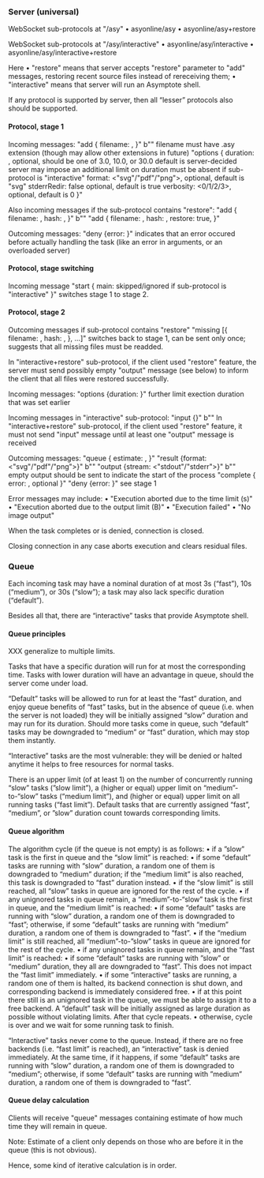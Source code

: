 ### Server (universal)

WebSocket sub-protocols at "/asy"
• asyonline/asy
• asyonline/asy+restore

WebSocket sub-protocols at "/asy/interactive"
• asyonline/asy/interactive
• asyonline/asy/interactive+restore

Here
  • "restore" means that server accepts "restore" parameter to "add" messages,
    restoring recent source files instead of rereceiving them;
  • "interactive" means that server will run an Asymptote shell.

If any protocol is supported by server, then all “lesser” protocols also
should be supported.

#### Protocol, stage 1

Incoming messages:
    "add {
        filename: <file name>,
    }" b"<file contents>"
        filename must have .asy extension
        (though may allow other extensions in future)
    "options {
        duration: <float seconds>,
            optional, should be one of 3.0, 10.0, or 30.0
            default is server-decided
            server may impose an additional limit on duration
            must be absent if sub-protocol is "interactive"
        format: <"svg"/"pdf"/"png">,
            optional, default is "svg"
        stderrRedir: false
            optional, default is true
        verbosity: <0/1/2/3>,
            optional, default is 0
    }"

Also incoming messages if the sub-protocol contains "restore":
    "add {
        filename: <file name>,
        hash: <SHA265 hex file hash>,
    }" b"<file contents>"
    "add {
        filename: <file name>,
        hash: <SHA-265 hex file hash>,
        restore: true,
    }"

Outcoming messages:
    "deny {error: <message>}"
        indicates that an error occured before actually handling the task
        (like an error in arguments, or an overloaded server)

#### Protocol, stage switching

Incoming message
    "start {
        main: <filename>
            skipped/ignored if sub-protocol is "interactive"
    }"
switches stage 1 to stage 2.

#### Protocol, stage 2

Outcoming messages if sub-protocol contains "restore"
    "missing [{
        filename: <file name>,
        hash: <SHA265 hex file hash>,
    }, …]"
switches back to stage 1, can be sent only once;
suggests that all missing files must be readded.

In "interactive+restore" sub-protocol, if the client used "restore" feature,
the server must send possibly empty "output" message (see below) to inform
the client that all files were restored successfully.

Incoming messages:
    "options {duration: <float seconds>}"
        further limit exection duration that was set earlier

Incoming messages in "interactive" sub-protocol:
    "input {}" b"<string>"
        In "interactive+restore" sub-protocol, if the client used "restore"
        feature, it must not send "input" message until at least one "output"
        message is received

Outcoming messages:
    "queue {
        estimate: <float seconds>,
    }"
    "result {format: <"svg"/"pdf"/"png">}" b"<image contents>"
    "output {stream: <"stdout"/"stderr">}" b"<output>"
        empty output should be sent to indicate the start of the process
    "complete {
        error: <message>,
            optional
    }"
    "deny {error: <message>}"
        see stage 1

Error messages may include:
    • "Execution aborted due to the time limit (<float seconds>s)"
    • "Execution aborted due to the output limit (<integer bytes>B)"
    • "Execution failed"
    • "No image output"

When the task completes or is denied, connection is closed.

Closing connection in any case aborts execution and clears residual files.


### Queue

Each incoming task may have a nominal duration of at most 3s (“fast”),
10s (“medium”), or 30s (“slow”);
a task may also lack specific duration (“default”).

Besides all that, there are “interactive” tasks that provide Asymptote shell.

#### Queue principles

XXX generalize to multiple limits.

Tasks that have a specific duration will run for at most the corresponding
time. Tasks with lower duration will have an advantage in queue, should
the server come under load.

“Default” tasks will be allowed to run for at least the “fast” duration, and
enjoy queue benefits of “fast” tasks, but in the absence of queue (i.e. when
the server is not loaded) they will be initially assigned “slow” duration and
may run for its duration. Should more tasks come in queue, such “default”
tasks may be downgraded to “medium” or “fast” duration, which may stop them
instantly.

“Interactive” tasks are the most vulnerable: they will be denied or halted
anytime it helps to free resources for normal tasks.

There is an upper limit (of at least 1) on the number of concurrently running
“slow” tasks (”slow limit”), a (higher or equal) upper limit on
“medium”-to-“slow” tasks (“medium limit”), and (higher or equal) upper limit
on all running tasks (“fast limit”). Default tasks that are currently assigned
“fast”, “medium”, or ”slow” duration count towards corresponding limits.

#### Queue algorithm

The algorithm cycle (if the queue is not empty) is as follows:
• if a ”slow” task is the first in queue and the “slow limit” is reached:
      • if some “default” tasks are running with “slow” duration, a random one
        of them is downgraded to “medium” duration; if the “medium limit”
        is also reached, this task is downgraded to “fast” duration instead.
      • if the “slow limit” is still reached, all “slow” tasks in queue are
        ignored for the rest of the cycle.
• if any unignored tasks in queue remain, a “medium”-to-“slow” task is
  the first in queue, and the “medium limit” is reached:
      • if some “default” tasks are running with “slow” duration, a random one
        of them is downgraded to “fast”; otherwise, if some “default” tasks
        are running with “medium” duration, a random one of them is downgraded
        to “fast”.
      • if the “medium limit” is still reached, all “medium”-to-”slow” tasks
        in queue are ignored for the rest of the cycle.
• if any unignored tasks in queue remain, and the “fast limit” is reached:
      • if some “default” tasks are running with ”slow” or “medium” duration,
        they all are downgraded to “fast”. This does not impact the
        “fast limit” immediately.
      • if some “interactive” tasks are running, a random one of them
        is halted, its backend connection is shut down, and corresponding
        backend is immediately considered free.
• if at this point there still is an unignored task in the queue, we must be
  able to assign it to a free backend. A ”default” task will be initially
  assigned as large duration as possible without violating limits. After that
  cycle repeats.
• otherwise, cycle is over and we wait for some running task to finish.

“Interactive” tasks never come to the queue. Instead, if there are no free
backends (i.e. “fast limit” is reached), an “interactive” task is denied
immediately. At the same time, if it happens, if some “default” tasks are
running with ”slow” duration, a random one of them is downgraded to “medium”;
otherwise, if some “default” tasks are running with ”medium” duration,
a random one of them is downgraded to “fast”.

#### Queue delay calculation

Clients will receive "queue" messages containing estimate of how much time
they will remain in queue.

Note: Estimate of a client only depends on those who are before it
in the queue (this is not obvious).

Hence, some kind of iterative calculation is in order.

